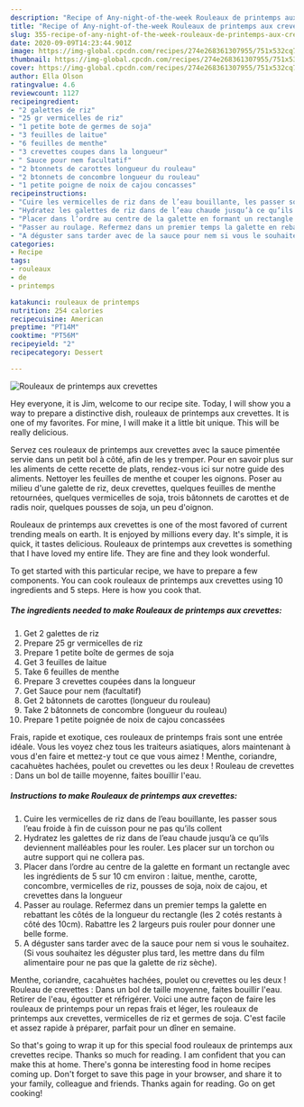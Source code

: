 ```yaml
---
description: "Recipe of Any-night-of-the-week Rouleaux de printemps aux crevettes"
title: "Recipe of Any-night-of-the-week Rouleaux de printemps aux crevettes"
slug: 355-recipe-of-any-night-of-the-week-rouleaux-de-printemps-aux-crevettes
date: 2020-09-09T14:23:44.901Z
image: https://img-global.cpcdn.com/recipes/274e268361307955/751x532cq70/rouleaux-de-printemps-aux-crevettes-photo-principale-de-la-recette.jpg
thumbnail: https://img-global.cpcdn.com/recipes/274e268361307955/751x532cq70/rouleaux-de-printemps-aux-crevettes-photo-principale-de-la-recette.jpg
cover: https://img-global.cpcdn.com/recipes/274e268361307955/751x532cq70/rouleaux-de-printemps-aux-crevettes-photo-principale-de-la-recette.jpg
author: Ella Olson
ratingvalue: 4.6
reviewcount: 1127
recipeingredient:
- "2 galettes de riz"
- "25 gr vermicelles de riz"
- "1 petite bote de germes de soja"
- "3 feuilles de laitue"
- "6 feuilles de menthe"
- "3 crevettes coupes dans la longueur"
- " Sauce pour nem facultatif"
- "2 btonnets de carottes longueur du rouleau"
- "2 btonnets de concombre longueur du rouleau"
- "1 petite poigne de noix de cajou concasses"
recipeinstructions:
- "Cuire les vermicelles de riz dans de l’eau bouillante, les passer sous l’eau froide à fin de cuisson pour ne pas qu’ils collent"
- "Hydratez les galettes de riz dans de l’eau chaude jusqu’à ce qu’ils deviennent malléables pour les rouler. Les placer sur un torchon ou autre support qui ne collera pas."
- "Placer dans l’ordre au centre de la galette en formant un rectangle avec les ingrédients de 5 sur 10 cm environ : laitue, menthe, carotte, concombre, vermicelles de riz, pousses de soja, noix de cajou, et crevettes dans la longueur"
- "Passer au roulage. Refermez dans un premier temps la galette en rebattant les côtés de la longueur du rectangle (les 2 cotés restants à côté des 10cm). Rabattre les 2 largeurs puis rouler pour donner une belle forme."
- "A déguster sans tarder avec de la sauce pour nem si vous le souhaitez. (Si vous souhaitez les déguster plus tard, les mettre dans du film alimentaire pour ne pas que la galette de riz sèche)."
categories:
- Recipe
tags:
- rouleaux
- de
- printemps

katakunci: rouleaux de printemps 
nutrition: 254 calories
recipecuisine: American
preptime: "PT14M"
cooktime: "PT56M"
recipeyield: "2"
recipecategory: Dessert

---
```



![Rouleaux de printemps aux crevettes](https://img-global.cpcdn.com/recipes/274e268361307955/751x532cq70/rouleaux-de-printemps-aux-crevettes-photo-principale-de-la-recette.jpg)

Hey everyone, it is Jim, welcome to our recipe site. Today, I will show you a way to prepare a distinctive dish, rouleaux de printemps aux crevettes. It is one of my favorites. For mine, I will make it a little bit unique. This will be really delicious.

Servez ces rouleaux de printemps aux crevettes avec la sauce pimentée servie dans un petit bol à côté, afin de les y tremper. Pour en savoir plus sur les aliments de cette recette de plats, rendez-vous ici sur notre guide des aliments. Nettoyer les feuilles de menthe et couper les oignons. Poser au milieu d&#39;une galette de riz, deux crevettes, quelques feuilles de menthe retournées, quelques vermicelles de soja, trois bâtonnets de carottes et de radis noir, quelques pousses de soja, un peu d&#39;oignon.

Rouleaux de printemps aux crevettes is one of the most favored of current trending meals on earth. It is enjoyed by millions every day. It's simple, it is quick, it tastes delicious. Rouleaux de printemps aux crevettes is something that I have loved my entire life. They are fine and they look wonderful.


To get started with this particular recipe, we have to prepare a few components. You can cook rouleaux de printemps aux crevettes using 10 ingredients and 5 steps. Here is how you cook that.

<!--inarticleads1-->

##### The ingredients needed to make Rouleaux de printemps aux crevettes:

1. Get 2 galettes de riz
1. Prepare 25 gr vermicelles de riz
1. Prepare 1 petite boîte de germes de soja
1. Get 3 feuilles de laitue
1. Take 6 feuilles de menthe
1. Prepare 3 crevettes coupées dans la longueur
1. Get  Sauce pour nem (facultatif)
1. Get 2 bâtonnets de carottes (longueur du rouleau)
1. Take 2 bâtonnets de concombre (longueur du rouleau)
1. Prepare 1 petite poignée de noix de cajou concassées


Frais, rapide et exotique, ces rouleaux de printemps frais sont une entrée idéale. Vous les voyez chez tous les traiteurs asiatiques, alors maintenant à vous d&#39;en faire et mettez-y tout ce que vous aimez ! Menthe, coriandre, cacahuètes hachées, poulet ou crevettes ou les deux ! Rouleau de crevettes : Dans un bol de taille moyenne, faites bouillir l&#39;eau. 

<!--inarticleads2-->

##### Instructions to make Rouleaux de printemps aux crevettes:

1. Cuire les vermicelles de riz dans de l’eau bouillante, les passer sous l’eau froide à fin de cuisson pour ne pas qu’ils collent
1. Hydratez les galettes de riz dans de l’eau chaude jusqu’à ce qu’ils deviennent malléables pour les rouler. Les placer sur un torchon ou autre support qui ne collera pas.
1. Placer dans l’ordre au centre de la galette en formant un rectangle avec les ingrédients de 5 sur 10 cm environ : laitue, menthe, carotte, concombre, vermicelles de riz, pousses de soja, noix de cajou, et crevettes dans la longueur
1. Passer au roulage. Refermez dans un premier temps la galette en rebattant les côtés de la longueur du rectangle (les 2 cotés restants à côté des 10cm). Rabattre les 2 largeurs puis rouler pour donner une belle forme.
1. A déguster sans tarder avec de la sauce pour nem si vous le souhaitez. (Si vous souhaitez les déguster plus tard, les mettre dans du film alimentaire pour ne pas que la galette de riz sèche).


Menthe, coriandre, cacahuètes hachées, poulet ou crevettes ou les deux ! Rouleau de crevettes : Dans un bol de taille moyenne, faites bouillir l&#39;eau. Retirer de l&#39;eau, égoutter et réfrigérer. Voici une autre façon de faire les rouleaux de printemps pour un repas frais et léger, les rouleaux de printemps aux crevettes, vermicelles de riz et germes de soja. C&#39;est facile et assez rapide à préparer, parfait pour un dîner en semaine. 

So that's going to wrap it up for this special food rouleaux de printemps aux crevettes recipe. Thanks so much for reading. I am confident that you can make this at home. There's gonna be interesting food in home recipes coming up. Don't forget to save this page in your browser, and share it to your family, colleague and friends. Thanks again for reading. Go on get cooking!
